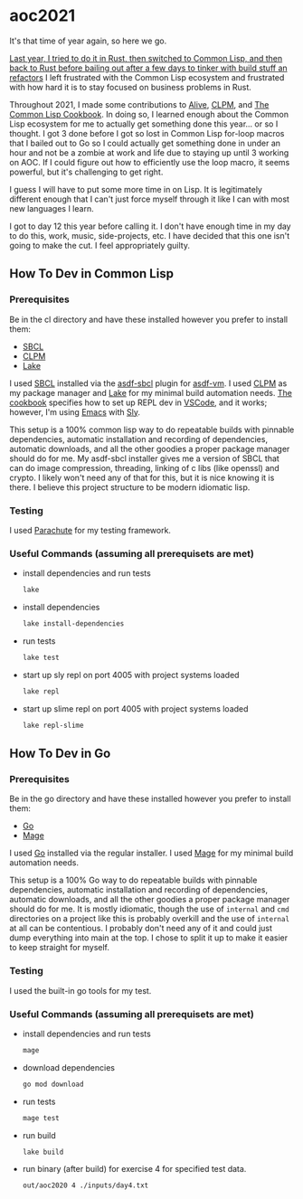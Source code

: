 # aoc2021

It's that time of year again, so here we go.

[Last year, I tried to do it in Rust, then switched to Common Lisp, and
then back to Rust before bailing out after a few days to tinker with
build stuff an refactors](https://github.com/smashedtoatoms/aoc2020) I
left frustrated with the Common Lisp ecosystem and frustrated with how
hard it is to stay focused on business problems in Rust.

Throughout 2021, I made some contributions to
[Alive](https://marketplace.visualstudio.com/items?itemName=rheller.alive),
[CLPM](https://clpm.dev), and [The Common Lisp
Cookbook](https://lispcookbook.github.io/cl-cookbook/vscode-alive.html).
In doing so, I learned enough about the Common Lisp ecosystem for me to
actually get something done this year... or so I thought.  I got 3 done
before I got so lost in Common Lisp for-loop macros that I bailed out to
Go so I could actually get something done in under an hour and not be a
zombie at work and life due to staying up until 3 working on AOC.  If I
could figure out how to efficiently use the loop macro, it seems
powerful, but it's challenging to get right.

I guess I will have to put some more time in on Lisp.  It is
legitimately different enough that I can't just force myself through it
like I can with most new languages I learn.

I got to day 12 this year before calling it.  I don't have enough time
in my day to do this, work, music, side-projects, etc.  I have decided
that this one isn't going to make the cut.  I feel appropriately guilty.

## How To Dev in Common Lisp

### Prerequisites

Be in the cl directory and have these installed however you prefer to
install them:

- [SBCL](http://www.sbcl.org)
- [CLPM](https://clpm.dev)
- [Lake](https://github.com/takagi/lake)

I used [SBCL](http://www.sbcl.org) installed via the
[asdf-sbcl](https://github.com/smashedtoatoms/asdf-sbcl) plugin for
[asdf-vm](https://asdf-vm.com). I used [CLPM](https://clpm.dev) as my
package manager and [Lake](https://github.com/takagi/lake) for my
minimal build automation needs.  [The
cookbook](https://lispcookbook.github.io/cl-cookbook/vscode-alive.html#configuring-vscode-alive-to-work-with-clpm)
specifies how to set up REPL dev in
[VSCode](https://code.visualstudio.com), and it works; however, I'm
using [Emacs](https://www.gnu.org/software/emacs/) with
[Sly](https://github.com/joaotavora/sly).

This setup is a 100% common lisp way to do repeatable builds with
pinnable dependencies, automatic installation and recording of dependencies,
automatic downloads, and all the other goodies a proper package manager should
do for me.  My asdf-sbcl installer gives me a version of SBCL that can do
image compression, threading, linking of c libs (like openssl) and crypto. I
likely won't need any of that for this, but it is nice knowing it is there.
I believe this project structure to be modern idiomatic lisp.

### Testing

I used [Parachute](https://shinmera.github.io/parachute/) for my testing
framework.

### Useful Commands (assuming all prerequisets are met)
- install dependencies and run tests
  ```sh
  lake
  ```
- install dependencies
  ```sh
  lake install-dependencies
  ```
- run tests
  ```sh
  lake test
  ```
- start up sly repl on port 4005 with project systems loaded
  ```sh
  lake repl
  ```
- start up slime repl on port 4005 with project systems loaded
  ```sh
  lake repl-slime
  ```

## How To Dev in Go

### Prerequisites

Be in the go directory and have these installed however you prefer to
install them:

- [Go](https://go.dev/doc/install)
- [Mage](https://github.com/magefile/mage)

I used [Go](https://go.dev/doc/install) installed via the
regular installer. I used [Mage](https://github.com/magefile/mage) for my
minimal build automation needs.

This setup is a 100% Go way to do repeatable builds with pinnable
dependencies, automatic installation and recording of dependencies,
automatic downloads, and all the other goodies a proper package manager
should do for me.  It is mostly idiomatic, though the use of `internal`
and `cmd` directories on a project like this is probably overkill and
the use of `internal` at all can be contentious.  I probably don't need
any of it and could just dump everything into main at the top.  I chose
to split it up to make it easier to keep straight for myself.

### Testing

I used the built-in go tools for my test.

### Useful Commands (assuming all prerequisets are met)
- install dependencies and run tests
  ```sh
  mage
  ```
- download dependencies
  ```sh
  go mod download
  ```
- run tests
  ```sh
  mage test
  ```
- run build
  ```sh
  lake build
  ```
- run binary (after build) for exercise 4 for specified test data.
  ```sh
  out/aoc2020 4 ./inputs/day4.txt
  ```
